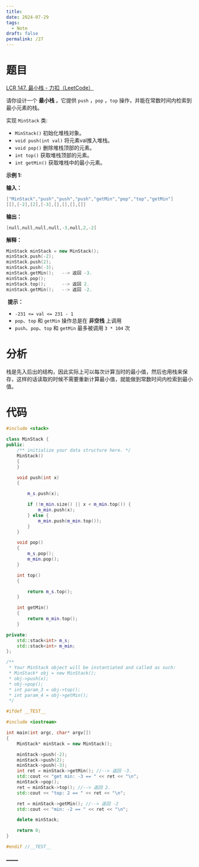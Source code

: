 ```yaml
---
title: 
date: 2024-07-29
tags:
  - Note
draft: false
permalink: /27
---
```

# 题目   

[LCR 147. 最小栈 - 力扣（LeetCode）](https://leetcode.cn/problems/bao-han-minhan-shu-de-zhan-lcof/description/)  

请你设计一个 **最小栈** 。它提供 `push` ，`pop` ，`top` 操作，并能在常数时间内检索到最小元素的栈。

实现 `MinStack` 类:

- `MinStack()` 初始化堆栈对象。
- `void push(int val)` 将元素val推入堆栈。
- `void pop()` 删除堆栈顶部的元素。
- `int top()` 获取堆栈顶部的元素。
- `int getMin()` 获取堆栈中的最小元素。

**示例 1:**

**输入：**  
```cpp
["MinStack","push","push","push","getMin","pop","top","getMin"]
[[],[-2],[2],[-3],[],[],[],[]]
```

**输出：**  
```cpp
[null,null,null,null,-3,null,2,-2]
```

**解释：**  
```cpp
MinStack minStack = new MinStack();
minStack.push(-2);
minStack.push(2);
minStack.push(-3);
minStack.getMin();   --> 返回 -3.
minStack.pop();
minStack.top();      --> 返回 2.
minStack.getMin();   --> 返回 -2.
```

 **提示：**

- `-231 <= val <= 231 - 1`
- `pop`、`top` 和 `getMin` 操作总是在 **非空栈** 上调用
- `push`、`pop`、`top` 和 `getMin` 最多被调用 `3 * 104` 次

# 分析  

栈是先入后出的结构，因此实际上可以每次计算当时的最小值，然后也用栈来保存，这样的话读取的时候不需要重新计算最小值，就能做到常数时间内检索到最小值。  



# 代码  

```cpp
#include <stack>

class MinStack {
public:
    /** initialize your data structure here. */
    MinStack()
    {
    }

    void push(int x)
    {

        m_s.push(x);

        if (!m_min.size() || x < m_min.top()) {
            m_min.push(x);
        } else {
            m_min.push(m_min.top());
        }
    }

    void pop()
    {
        m_s.pop();
        m_min.pop();
    }

    int top()
    {

        return m_s.top();
    }

    int getMin()
    {
        return m_min.top();
    }

private:
    std::stack<int> m_s;
    std::stack<int> m_min;
};

/**
 * Your MinStack object will be instantiated and called as such:
 * MinStack* obj = new MinStack();
 * obj->push(x);
 * obj->pop();
 * int param_3 = obj->top();
 * int param_4 = obj->getMin();
 */

#ifdef __TEST__

#include <iostream>

int main(int argc, char* argv[])
{
    MinStack* minStack = new MinStack();

    minStack->push(-2);
    minStack->push(2);
    minStack->push(-3);
    int ret = minStack->getMin(); //--> 返回 -3.
    std::cout << "get min: -3 == " << ret << "\n";
    minStack->pop();
    ret = minStack->top(); //--> 返回 2.
    std::cout << "top: 2 == " << ret << "\n";

    ret = minStack->getMin(); //--> 返回 -2
    std::cout << "min: -2 == " << ret << "\n";

    delete minStack;

    return 0;
}

#endif //__TEST__

```

[_____](WB/Develop/CPP%20BEA/14%20算法与数据结构/14%20算法与数据结构.md)  

